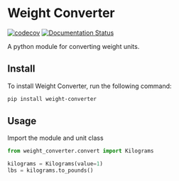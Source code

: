 # Weight Converter
[![codecov](https://codecov.io/gh/adamriaz/weight-converter/branch/main/graph/badge.svg?token=hcHbzXWhUJ)](https://codecov.io/gh/adamriaz/weight-converter)
[![Documentation Status](https://readthedocs.org/projects/weight-converter/badge/?version=latest)](https://weight-converter.readthedocs.io/en/latest/?badge=latest)

A python module for converting weight units.

## Install
To install Weight Converter, run the following command:
```bash
pip install weight-converter
```

## Usage
Import the module and unit class
```python
from weight_converter.convert import Kilograms

kilograms = Kilograms(value=1)
lbs = kilograms.to_pounds()
```


